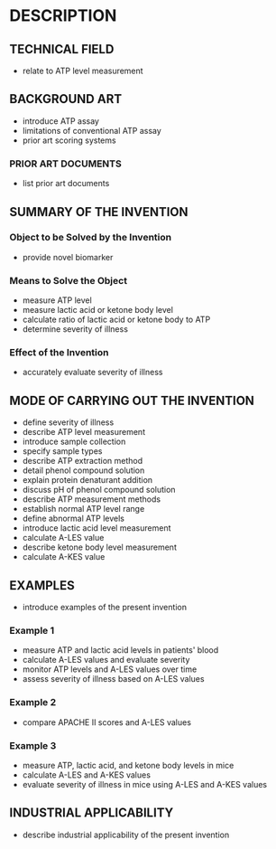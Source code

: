 # DESCRIPTION

## TECHNICAL FIELD

- relate to ATP level measurement

## BACKGROUND ART

- introduce ATP assay
- limitations of conventional ATP assay
- prior art scoring systems

### PRIOR ART DOCUMENTS

- list prior art documents

## SUMMARY OF THE INVENTION

### Object to be Solved by the Invention

- provide novel biomarker

### Means to Solve the Object

- measure ATP level
- measure lactic acid or ketone body level
- calculate ratio of lactic acid or ketone body to ATP
- determine severity of illness

### Effect of the Invention

- accurately evaluate severity of illness

## MODE OF CARRYING OUT THE INVENTION

- define severity of illness
- describe ATP level measurement
- introduce sample collection
- specify sample types
- describe ATP extraction method
- detail phenol compound solution
- explain protein denaturant addition
- discuss pH of phenol compound solution
- describe ATP measurement methods
- establish normal ATP level range
- define abnormal ATP levels
- introduce lactic acid level measurement
- calculate A-LES value
- describe ketone body level measurement
- calculate A-KES value

## EXAMPLES

- introduce examples of the present invention

### Example 1

- measure ATP and lactic acid levels in patients' blood
- calculate A-LES values and evaluate severity
- monitor ATP levels and A-LES values over time
- assess severity of illness based on A-LES values

### Example 2

- compare APACHE II scores and A-LES values

### Example 3

- measure ATP, lactic acid, and ketone body levels in mice
- calculate A-LES and A-KES values
- evaluate severity of illness in mice using A-LES and A-KES values

## INDUSTRIAL APPLICABILITY

- describe industrial applicability of the present invention

